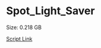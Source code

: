 # Spot_Light_Saver

Size: 0.218 GB

[Script Link](https://github.com/liuyal/Archive/blob/master/Python/Utilities/Miscellaneous/spotlight_saver.py)